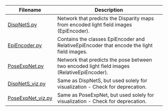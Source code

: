 | Filename | Description |  
| ---------| ----------- |
| [DispNetS.py](../master/lfmodels/DispNetS.py) | Network that predicts the Disparity maps from encoded light field images (EpiEncoder).|
| [EpiEncoder.py](../master/lfmodels/EpiEncoder.py) | Contains the classes EpiEncoder and RelativeEpiEncoder that encode the light field images.|
| [PoseExpNet.py](../master/lfmodels/PoseExpNet.py) | Network that predicts the pose between two encoded light field images (RelativeEpiEncoder).|
| [DispNetS_viz.py](../master/lfmodels/DispNetS_viz.py) | Same as DispNetS, but used solely for visualization - Check for deprecation.|
| [PoseExpNet_viz.py](../master/lfmodels/PoseExpNet_viz.py) | Same as PoseExpNet, but used solely for visualization - Check for deprecation.|
